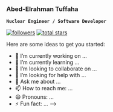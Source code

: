 ### Abed-Elrahman Tuffaha

**`Nuclear Engineer / Software Developer`**

  <p align="left">
    <a href="https://github.com/Xoltharius?tab=followers">
       <img alt="followers" title="Follow me on Github" src=https://custom-icon-badges.demolab.com/github/followers/Xolthariuscolor=236ad3&labelColor=1155ba&style=for-the-badge&logo=person-add&label=Follow&logoColor=white"/></a>
    <a href="https://github.com/Xoltharius?tab=repositories@sort=stargazers">
       <img alt="total stars" title="Total stars on Github" src="https://custom-icon- 
       badges.demolab.com/github/stars/Xoltharius?color=55960c&style-for-the-badge&labelColor=488207&logo=star"/></a>
  </p>

Here are some ideas to get you started:

- 🔭 I’m currently working on ...
- 🌱 I’m currently learning ...
- 👯 I’m looking to collaborate on ...
- 🤔 I’m looking for help with ...
- 💬 Ask me about ...
- 📫 How to reach me: ...
- 😄 Pronouns: ...
- ⚡ Fun fact: ...
-->
